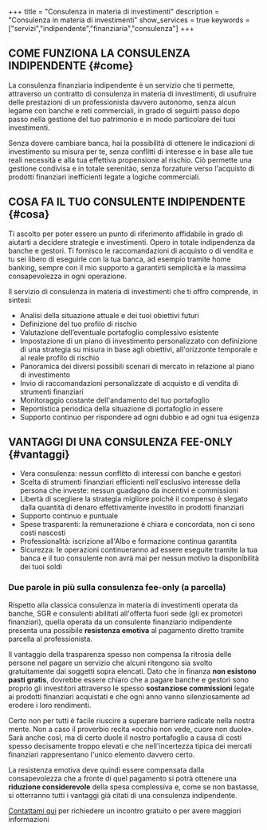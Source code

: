 +++
title = "Consulenza in materia di investimenti"
description = "Consulenza in materia di investimenti"
show_services = true
keywords = ["servizi","indipendente","finanziaria","consulenza"]
+++

## COME FUNZIONA LA CONSULENZA INDIPENDENTE {#come}

La consulenza finanziaria indipendente &egrave; un servizio che ti permette, attraverso un contratto di consulenza in materia di investimenti, di usufruire delle prestazioni di un professionista davvero autonomo, senza alcun legame con banche e reti commerciali, in grado di seguirti passo dopo passo nella gestione del tuo patrimonio e in modo particolare dei tuoi investimenti.

Senza dovere cambiare banca, hai la possibilit&agrave; di ottenere le indicazioni di investimento su misura per te, senza conflitti di interesse e in base alle tue reali necessit&agrave; e alla tua effettiva propensione al rischio. Ci&ograve; permette una gestione condivisa e in totale serenit&agrave;o, senza forzature verso l'acquisto di prodotti finanziari inefficienti legate a logiche commerciali.

## COSA FA IL TUO CONSULENTE INDIPENDENTE {#cosa}

Ti ascolto per poter essere un punto di riferimento affidabile in grado di aiutarti a decidere strategie e investimenti. Opero in totale indipendenza da banche e gestori. Ti fornisco le raccomandazioni di acquisto o di vendita e tu sei libero di eseguirle con la tua banca, ad esempio tramite home banking, sempre con il mio supporto a garantirti semplicità e la massima consapevolezza in ogni operazione.

Il servizio di consulenza in materia di investimenti che ti offro comprende, in sintesi:
- Analisi della situazione attuale e dei tuoi obiettivi futuri
- Definizione del tuo profilo di rischio
- Valutazione dell’eventuale portafoglio complessivo esistente
- Impostazione di un piano di investimento personalizzato con definizione di una strategia su misura in base agli obiettivi, all'orizzonte temporale e al reale profilo di rischio
- Panoramica dei diversi possibili scenari di mercato in relazione al piano di investimento
- Invio di raccomandazioni personalizzate di acquisto e di vendita di strumenti finanziari
- Monitoraggio costante dell'andamento del tuo portafoglio
- Reportistica periodica della situazione di portafoglio in essere
- Supporto continuo per rispondere ad ogni dubbio e ad ogni tua esigenza

## VANTAGGI DI UNA CONSULENZA FEE-ONLY {#vantaggi}

- Vera consulenza: nessun conflitto di interessi con banche e gestori
- Scelta di strumenti finanziari efficienti nell'esclusivo interesse della persona che investe: nessun guadagno da incentivi e commissioni
- Libert&agrave; di scegliere la strategia migliore poich&eacute; il compenso &egrave; slegato dalla quantit&agrave; di denaro effettivamente investito in prodotti finanziari
- Supporto continuo e puntuale
- Spese trasparenti: la remunerazione &egrave; chiara e concordata, non ci sono costi nascosti
- Professionalit&agrave;: iscrizione all'Albo e formazione continua garantita
- Sicurezza: le operazioni continueranno ad essere eseguite tramite la tua banca e il tuo consulente non avr&agrave; mai per nessun motivo la disponibilit&agrave; dei tuoi soldi

### Due parole in più sulla consulenza fee-only (a parcella)

Rispetto alla classica consulenza in materia di investimenti operata da banche, SGR e consulenti abilitati all'offerta fuori sede (gli ex promotori finanziari), quella operata da un consulente finanziario indipendente presenta una possibile **resistenza emotiva** al pagamento diretto tramite parcella al professionista.

Il vantaggio della trasparenza spesso non compensa la ritrosia delle persone nel pagare un servizio che alcuni ritengono sia svolto gratuitamente dai soggetti sopra elencati. Dato che in finanza **non esistono pasti gratis**, dovrebbe essere chiaro che a pagare banche e gestori sono proprio gli investitori attraverso le spesso **sostanziose commissioni** legate ai prodotti finanziari acquistati e che ogni anno vanno silenziosamente ad erodere i loro rendimenti.

Certo non per tutti &egrave; facile riuscire a superare barriere radicate nella nostra mente. Non a caso il proverbio recita «occhio non vede, cuore non duole». Sar&agrave; anche cos&igrave;, ma di certo duole il nostro portafoglio a causa di costi spesso decisamente troppo elevati e che nell'incertezza tipica dei mercati finanziari rappresentano l'unico elemento davvero certo.

La resistenza emotiva deve quindi essere compensata dalla consapevolezza che a fronte di quel pagamento si potr&agrave; ottenere una **riduzione considerevole** della spesa complessiva e, come se non bastasse, si otterranno tutti i vantaggi gi&agrave; citati di una consulenza indipendente.


[Contattami qui](/contact) per richiedere un incontro gratuito o per avere maggiori informazioni
